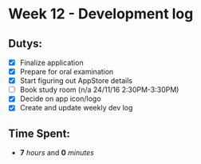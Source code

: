 # Week 12 - Development log

## Dutys:
 - [X] Finalize application
 - [X] Prepare for oral examination
 - [X] Start figuring out AppStore details
 - [ ] Book study room (n/a 24/11/16 2:30PM-3:30PM)
 - [X] Decide on app icon/logo
 - [X] Create and update weekly dev log

## Time Spent:
* **7** _hours_ and **0** _minutes_
